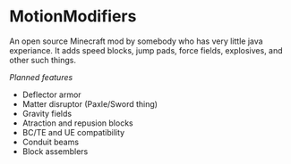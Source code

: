 MotionModifiers
===============

An open source Minecraft mod by somebody who has very little java experiance. It adds speed blocks, jump pads, force fields, explosives, and other such things.

*Planned features*

* Deflector armor
* Matter disruptor (Paxle/Sword thing)
* Gravity fields
* Atraction and repusion blocks
* BC/TE and UE compatibility
* Conduit beams
* Block assemblers
